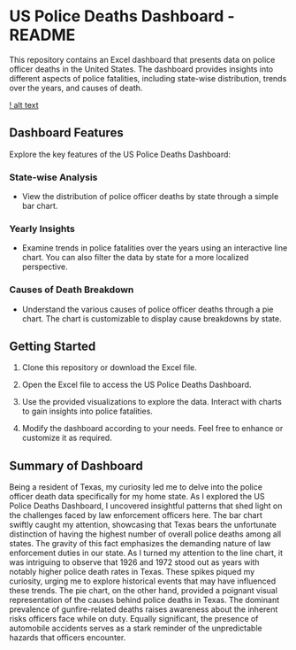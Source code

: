 # US Police Deaths Dashboard - README

This repository contains an Excel dashboard that presents data on police officer deaths in the United States. The dashboard provides insights into different aspects of police fatalities, including state-wise distribution, trends over the years, and causes of death.

[! alt text](https://github.com/rpatangay00/DataAnalyticsProjects/blob/5e49180e09ac86997e40a801911620228e3b6d97/PoliceDeathsUSADashboard/PoliceDeathsDashboard_IMG.png)

## Dashboard Features

Explore the key features of the US Police Deaths Dashboard:

### State-wise Analysis

- View the distribution of police officer deaths by state through a simple bar chart.

### Yearly Insights

- Examine trends in police fatalities over the years using an interactive line chart. You can also filter the data by state for a more localized perspective.

### Causes of Death Breakdown

- Understand the various causes of police officer deaths through a pie chart. The chart is customizable to display cause breakdowns by state.

## Getting Started

1. Clone this repository or download the Excel file.

2. Open the Excel file to access the US Police Deaths Dashboard.

3. Use the provided visualizations to explore the data. Interact with charts to gain insights into police fatalities.

4. Modify the dashboard according to your needs. Feel free to enhance or customize it as required.

## Summary of Dashboard

Being a resident of Texas, my curiosity led me to delve into the police officer death data specifically for my home state. As I explored the US Police Deaths Dashboard, I uncovered insightful patterns that shed light on the challenges faced by law enforcement officers here. The bar chart swiftly caught my attention, showcasing that Texas bears the unfortunate distinction of having the highest number of overall police deaths among all states. The gravity of this fact emphasizes the demanding nature of law enforcement duties in our state. As I turned my attention to the line chart, it was intriguing to observe that 1926 and 1972 stood out as years with notably higher police death rates in Texas. These spikes piqued my curiosity, urging me to explore historical events that may have influenced these trends. The pie chart, on the other hand, provided a poignant visual representation of the causes behind police deaths in Texas. The dominant prevalence of gunfire-related deaths raises awareness about the inherent risks officers face while on duty. Equally significant, the presence of automobile accidents serves as a stark reminder of the unpredictable hazards that officers encounter. 
